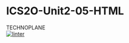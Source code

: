 # ICS2O-Unit2-05-HTML
TECHNOPLANE  
 [![linter](https://github.com/Samuel-Webster-Is-Da-Best/ICS2O-Unit2-05-HTML/workflows/linter/badge.svg)](https://github.com/marketplace/actions/super-linter)
